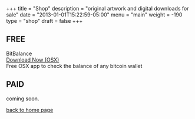 +++
title = "Shop"
description = "original artwork and digital downloads for sale"
date = "2013-01-01T15:22:59-05:00"
menu = "main"
weight = -190
type = "shop"
draft = false
+++

## FREE
<div class="row">
  <div class="col-md-1">BitBalance</div>
  <div class="col-md-1"><a href="#" class="paddle_button" data-product="506909">Download Now (OSX)</a></div>
  <div class="col-md-1">Free OSX app to check the balance of any bitcoin wallet</div>
</div>

## PAID

<p>coming soon.</p>

<a href="https://www.jamescampbell.us/">back to home page</a>
